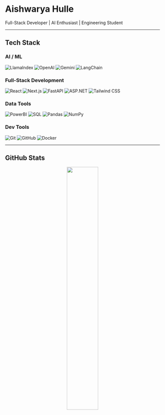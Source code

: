 #  Aishwarya Hulle  
 Full-Stack Developer | AI Enthusiast |  Engineering Student

---

##  Tech Stack

### AI / ML
![LlamaIndex](https://img.shields.io/badge/-LlamaIndex-FF6F00?logo=python&logoColor=white)
![OpenAI](https://img.shields.io/badge/-OpenAI-412991?logo=openai)
![Gemini](https://img.shields.io/badge/-Gemini-4285F4?logo=google)
![LangChain](https://img.shields.io/badge/-LangChain-3F3F3F?logo=python&logoColor=white)

### Full-Stack Development
![React](https://img.shields.io/badge/-React-61DAFB?logo=react&logoColor=black)
![Next.js](https://img.shields.io/badge/-Next.js-000000?logo=next.js)
![FastAPI](https://img.shields.io/badge/-FastAPI-009688?logo=fastapi)
![ASP.NET](https://img.shields.io/badge/-ASP.NET-512BD4?logo=.net)
![Tailwind CSS](https://img.shields.io/badge/-Tailwind%20CSS-38B2AC?logo=tailwind-css&logoColor=white)

### Data Tools
![PowerBI](https://img.shields.io/badge/-PowerBI-F2C811?logo=powerbi)
![SQL](https://img.shields.io/badge/-SQL-4479A1?logo=postgresql)
![Pandas](https://img.shields.io/badge/-Pandas-150458?logo=pandas)
![NumPy](https://img.shields.io/badge/-NumPy-013243?logo=numpy)

### Dev Tools
![Git](https://img.shields.io/badge/-Git-F05032?logo=git&logoColor=white)
![GitHub](https://img.shields.io/badge/-GitHub-181717?logo=github)
![Docker](https://img.shields.io/badge/-Docker-2496ED?logo=docker)

---
##  GitHub Stats

<p align="center">
  <img src="https://github-readme-stats.vercel.app/api/top-langs/?username=aishulle&layout=compact&theme=radical" width="45%"/>
</p>

